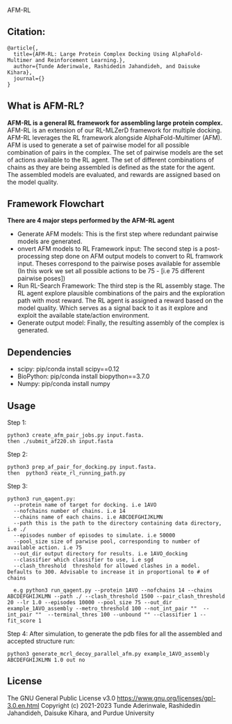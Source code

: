 AFM-RL
## Citation:
```
@article{,
  title={AFM-RL: Large Protein Complex Docking Using AlphaFold-Multimer and Reinforcement Learning.},
  author={Tunde Aderinwale, Rashidedin Jahandideh, and Daisuke Kihara},
  journal={}
}
```

## What is AFM-RL?

**AFM-RL is a general RL framework for assembling large protein complex.**
AFM-RL is an extension of our RL-MLZerD framework for multiple docking. AFM-RL leverages the RL framework alongside AlphaFold-Multimer (AFM). 
AFM is used to generate  a set of pairwise model for all possible combination of pairs in the complex. The set of pairwise models are the set of actions available to the RL agent. The set of different combinations of chains as they are being assembled is defined as the state for the agent. The assembled models are evaluated, and rewards are assigned based on the model quality. 


## Framework Flowchart
**There are 4 major steps performed by the AFM-RL agent**   
- Generate AFM models: This is the first step where redundant pairwise models are generated.
- onvert AFM models to RL Framework input: The second step is a post-processing step done on AFM output models to convert to RL framwork input. Theses correspond to the pairwise poses available for assemble (In this work we set all possible actions to be 75 - [i.e 75 different pairwise poses])
- Run RL-Search Framework: The third step is the RL assembly stage. The RL agent explore plausible combinations of the pairs and the exploration path with most reward. The RL agent is assigned a reward based on the model quality. Which serves as a signal back to it as it explore and exploit the available state/action environment. 
- Generate output model: Finally, the resulting assembly of the complex is generated.  


## Dependencies

- scipy: pip/conda install scipy==0.12
- BioPython: pip/conda install biopython==3.7.0
- Numpy: pip/conda install numpy

## Usage

Step 1: 
```
python3 create_afm_pair_jobs.py input.fasta.
then ./submit_af220.sh input.fasta
```

Step 2:
```
python3 prep_af_pair_for_docking.py input.fasta.
then  python3 reate_rl_running_path.py
```

Step 3:

```
python3 run_qagent.py: 
  --protein name of target for docking. i.e 1AVO 
  --nofchains number of chains. i.e 14 
  --chains name of each chains. i.e ABCDEFGHIJKLMN
  --path this is the path to the directory containing data directory, i.e ./  
  --episodes number of episodes to simulate. i.e 50000
  --pool_size size of parwise pool, corresponding to number of available action. i.e 75
  --out_dir output directory for results. i.e 1AVO_docking
  --classifier which classifier to use, i.e sgd
  --clash_threshold  threshold for allowed clashes in a model. Defaults to 300. Advisable to increase it in proportional to # of chains

  e.g python3 run_qagent.py --protein 1AVO --nofchains 14 --chains ABCDEFGHIJKLMN --path ./ --clash_threshold 1500 --pair_clash_threshold 20 --lr 1.0 --episodes 10000 --pool_size 75 --out_dir example_1AVO_assembly --metro_threshold 100 --not_int_pair ""  --int_pair ""  --terminal_thres 100 --unbound "" --classifier 1 --fit_score 1

```

Step 4:
After simulation, to generate the pdb files for all the assembled and accepted structure run:

```
python3 generate_mcrl_decoy_parallel_afm.py example_1AVO_assembly ABCDEFGHIJKLMN 1.0 out no
```

## License
The GNU General Public License v3.0 https://www.gnu.org/licenses/gpl-3.0.en.html
Copyright (c) 2021-2023 Tunde Aderinwale, Rashidedin Jahandideh, Daisuke Kihara, and Purdue University 

